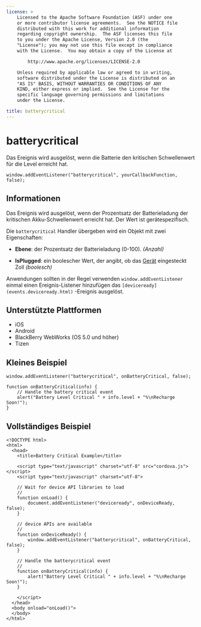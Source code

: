 ```yaml
---
license: >
    Licensed to the Apache Software Foundation (ASF) under one
    or more contributor license agreements.  See the NOTICE file
    distributed with this work for additional information
    regarding copyright ownership.  The ASF licenses this file
    to you under the Apache License, Version 2.0 (the
    "License"); you may not use this file except in compliance
    with the License.  You may obtain a copy of the License at

        http://www.apache.org/licenses/LICENSE-2.0

    Unless required by applicable law or agreed to in writing,
    software distributed under the License is distributed on an
    "AS IS" BASIS, WITHOUT WARRANTIES OR CONDITIONS OF ANY
    KIND, either express or implied.  See the License for the
    specific language governing permissions and limitations
    under the License.

title: batterycritical
---
```


# batterycritical

Das Ereignis wird ausgelöst, wenn die Batterie den kritischen Schwellenwert für die Level erreicht hat.

    window.addEventListener("batterycritical", yourCallbackFunction, false);
    

## Informationen

Das Ereignis wird ausgelöst, wenn der Prozentsatz der Batterieladung der kritischen Akku-Schwellenwert erreicht hat. Der Wert ist gerätespezifisch.

Die `batterycritical` Handler übergeben wird ein Objekt mit zwei Eigenschaften:

*   **Ebene**: der Prozentsatz der Batterieladung (0-100). *(Anzahl)*

*   **IsPlugged**: ein boolescher Wert, der angibt, ob das [Gerät](../device/device.html) eingesteckt Zoll *(boolesch)*

Anwendungen sollten in der Regel verwenden `window.addEventListener` einmal einen Ereignis-Listener hinzufügen das `[deviceready](events.deviceready.html)` -Ereignis ausgelöst.

## Unterstützte Plattformen

*   iOS
*   Android
*   BlackBerry WebWorks (OS 5.0 und höher)
*   Tizen

## Kleines Beispiel

    window.addEventListener("batterycritical", onBatteryCritical, false);
    
    function onBatteryCritical(info) {
        // Handle the battery critical event
        alert("Battery Level Critical " + info.level + "%\nRecharge Soon!");
    }
    

## Vollständiges Beispiel

    <!DOCTYPE html>
    <html>
      <head>
        <title>Battery Critical Example</title>
    
        <script type="text/javascript" charset="utf-8" src="cordova.js"></script>
        <script type="text/javascript" charset="utf-8">
    
        // Wait for device API libraries to load
        //
        function onLoad() {
            document.addEventListener("deviceready", onDeviceReady, false);
        }
    
        // device APIs are available
        //
        function onDeviceReady() {
            window.addEventListener("batterycritical", onBatteryCritical, false);
        }
    
        // Handle the batterycritical event
        //
        function onBatteryCritical(info) {
            alert("Battery Level Critical " + info.level + "%\nRecharge Soon!");
        }
    
        </script>
      </head>
      <body onload="onLoad()">
      </body>
    </html>